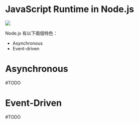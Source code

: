 # JavaScript Runtime in Node.js

![](<https://raw.githubusercontent.com/Jamison-Chen/KM-software/master/img/javascript-runtime-in-node-js.png>)

Node.js 有以下兩個特色：

- Asynchronous
- Event-driven

# Asynchronous

#TODO 

# Event-Driven

#TODO 
